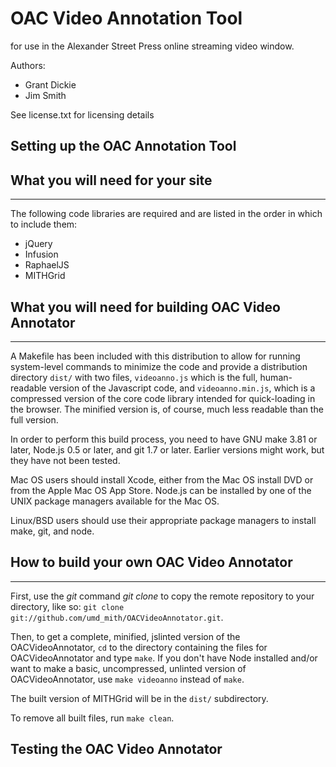 OAC Video Annotation Tool
=========================

for use in the Alexander Street Press online streaming video window. 

Authors:

* Grant Dickie
* Jim Smith

See license.txt for licensing details

Setting up the OAC Annotation Tool
----------------------------------

What you will need for your site
----------------------
----------------------

The following code libraries are required and are listed in the order
in which to include them:

* jQuery
* Infusion
* RaphaelJS
* MITHGrid 

What you will need for building OAC Video Annotator
-------------------------
-------------------------

A Makefile has been included with this distribution to allow for running system-level commands to minimize the code and provide a distribution directory `dist/` with two files, `videoanno.js` which is the full, human-readable version of the Javascript code, and `videoanno.min.js`, which is a compressed version of the core code library intended for quick-loading in the browser. The minified version is, of course, much less readable than the full version.

In order to perform this build process, you need to have GNU make 3.81 or later, Node.js 0.5 or later, and git 1.7 or later.  Earlier versions might work, but they have not been tested.

Mac OS users should install Xcode, either from the Mac OS install DVD or from the Apple Mac OS App Store.  Node.js can be installed by one of the UNIX package managers available for the Mac OS.

Linux/BSD users should use their appropriate package managers to install make, git, and node.

How to build your own OAC Video Annotator
-------------------------
-------------------------

First, use the *git* command *git clone* to copy the remote repository to your directory, like so: `git clone git://github.com/umd_mith/OACVideoAnnotator.git`.

Then, to get a complete, minified, jslinted version of the OACVideoAnnotator, `cd` to the directory containing the files for OACVideoAnnotator and type `make`.  If you don't have Node installed and/or want to make a basic, uncompressed, unlinted version of OACVideoAnnotator, use `make videoanno` instead of `make`.

The built version of MITHGrid will be in the `dist/` subdirectory.

To remove all built files, run `make clean`.

Testing the OAC Video Annotator
-------------------------------


